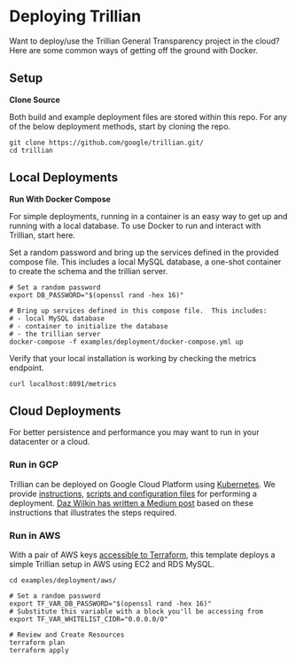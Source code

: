 # Deploying Trillian

Want to deploy/use the Trillian General Transparency project in the cloud? Here
are some common ways of getting off the ground with Docker.

## Setup

**Clone Source**

Both build and example deployment files are stored within this repo. For any of
the below deployment methods, start by cloning the repo.

```shell
git clone https://github.com/google/trillian.git/
cd trillian
```

## Local Deployments

**Run With Docker Compose**

For simple deployments, running in a container is an easy way to get up and
running with a local database. To use Docker to run and interact with Trillian,
start here.

Set a random password and bring up the services defined in the provided compose
file. This includes a local MySQL database, a one-shot container to create the
schema and the trillian server.

```shell
# Set a random password
export DB_PASSWORD="$(openssl rand -hex 16)"

# Bring up services defined in this compose file.  This includes:
# - local MySQL database
# - container to initialize the database
# - the trillian server
docker-compose -f examples/deployment/docker-compose.yml up
```

Verify that your local installation is working by checking the metrics endpoint.

```shell
curl localhost:8091/metrics
```

## Cloud Deployments

For better persistence and performance you may want to run in your datacenter or
a cloud.

### Run in GCP

Trillian can be deployed on Google Cloud Platform using
[Kubernetes](https://kubernetes.io/). We provide
[instructions](kubernetes/README.md),
[scripts and configuration files](kubernetes/) for performing a deployment.
[Daz Wilkin has written a Medium post](https://medium.com/google-cloud/trillian-on-google-cloud-platform-621a37f2431c)
based on these instructions that illustrates the steps required.

### Run in AWS

With a pair of AWS keys
[accessible to Terraform](https://www.terraform.io/docs/providers/aws/), this
template deploys a simple Trillian setup in AWS using EC2 and RDS MySQL.

```shell
cd examples/deployment/aws/

# Set a random password
export TF_VAR_DB_PASSWORD="$(openssl rand -hex 16)"
# Substitute this variable with a block you'll be accessing from
export TF_VAR_WHITELIST_CIDR="0.0.0.0/0"

# Review and Create Resources
terraform plan
terraform apply
```
